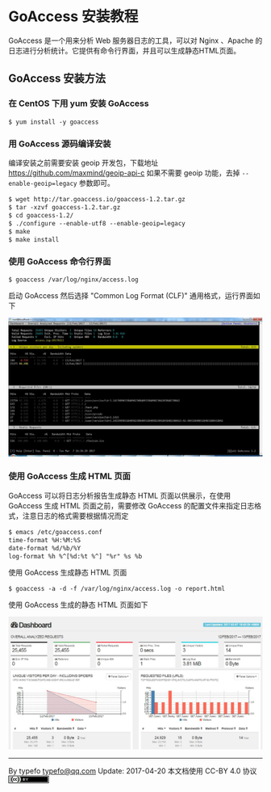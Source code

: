 # GoAccess 安装教程

GoAccess 是一个用来分析 Web 服务器日志的工具，可以对 Nginx 、Apache 的日志进行分析统计。它提供有命令行界面，并且可以生成静态HTML页面。

## GoAccess 安装方法

### 在 CentOS 下用 yum 安装 GoAccess

```
$ yum install -y goaccess
```

[yahoo]: http://yahoo.com "yahoo"

### 用 GoAccess 源码编译安装

编译安装之前需要安装 geoip 开发包，下载地址 https://github.com/maxmind/geoip-api-c 如果不需要 geoip 功能，去掉 `--enable-geoip=legacy` 参数即可。

```
$ wget http://tar.goaccess.io/goaccess-1.2.tar.gz
$ tar -xzvf goaccess-1.2.tar.gz
$ cd goaccess-1.2/
$ ./configure --enable-utf8 --enable-geoip=legacy
$ make
$ make install
```

### 使用 GoAccess 命令行界面

```
$ goaccess /var/log/nginx/access.log
```

启动 GoAccess 然后选择 "Common Log Format (CLF)" 通用格式，运行界面如下

![cli](../img/cli.jpg)

### 使用 GoAccess 生成 HTML 页面

GoAccess 可以将日志分析报告生成静态 HTML 页面以供展示，在使用 GoAccess 生成 HTML 页面之前，需要修改 GoAccess 的配置文件来指定日志格式，注意日志的格式需要根据情况而定

```
$ emacs /etc/goaccess.conf
time-format %H:%M:%S
date-format %d/%b/%Y
log-format %h %^[%d:%t %^] "%r" %s %b
```

使用 GoAccess 生成静态 HTML 页面

```
$ goaccess -a -d -f /var/log/nginx/access.log -o report.html
```

使用 GoAccess 生成的静态 HTML 页面如下

![web](../img/web.jpg)

----------------------------------------------------------------------------

By typefo typefo@qq.com Update: 2017-04-20 本文档使用 CC-BY 4.0 协议 ![by](../img/by.png)
